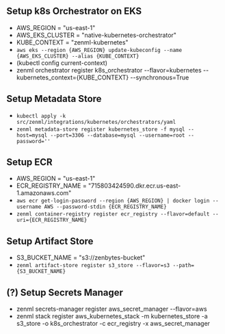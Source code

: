 ## Setup k8s Orchestrator on EKS
- AWS_REGION = "us-east-1"
- AWS_EKS_CLUSTER = "native-kubernetes-orchestrator"
- KUBE_CONTEXT = "zenml-kubernetes" 
- `aws eks --region {AWS_REGION} update-kubeconfig --name {AWS_EKS_CLUSTER} --alias {KUBE_CONTEXT}`
- (kubectl config current-context)
- zenml orchestrator register k8s_orchestrator --flavor=kubernetes --kubernetes_context={KUBE_CONTEXT} --synchronous=True

## Setup Metadata Store
- `kubectl apply -k src/zenml/integrations/kubernetes/orchestrators/yaml`
- `zenml metadata-store register kubernetes_store -f mysql --host=mysql --port=3306 --database=mysql --username=root --password=''`

## Setup ECR
- AWS_REGION = "us-east-1"
- ECR_REGISTRY_NAME = "715803424590.dkr.ecr.us-east-1.amazonaws.com"
- `aws ecr get-login-password --region {AWS_REGION} | docker login --username AWS --password-stdin {ECR_REGISTRY_NAME}`
- `zenml container-registry register ecr_registry --flavor=default --uri={ECR_REGISTRY_NAME}`

## Setup Artifact Store
- S3_BUCKET_NAME = "s3://zenbytes-bucket"
- `zenml artifact-store register s3_store --flavor=s3 --path={S3_BUCKET_NAME}`

## (?) Setup Secrets Manager
- zenml secrets-manager register aws_secret_manager --flavor=aws
- zenml stack register aws_kubernetes_stack -m kubernetes_store -a s3_store -o k8s_orchestrator -c ecr_registry -x aws_secret_manager
